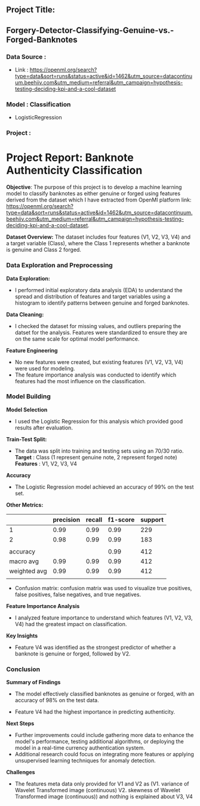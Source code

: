 ## Project Title:

## Forgery-Detector-Classifying-Genuine-vs.-Forged-Banknotes

### Data Source : 
- Link : https://openml.org/search?type=data&sort=runs&status=active&id=1462&utm_source=datacontinuum.beehiiv.com&utm_medium=referral&utm_campaign=hypothesis-testing-deciding-kpi-and-a-cool-dataset

### Model : Classification
- LogisticRegression

### Project :

# **Project Report: Banknote Authenticity Classification**


**Objective**: The purpose of this project is to develop a machine learning model to classify banknotes as either genuine or forged using features derived from the dataset which I have extracted from OpenMl platform link: https://openml.org/search?type=data&sort=runs&status=active&id=1462&utm_source=datacontinuum.beehiiv.com&utm_medium=referral&utm_campaign=hypothesis-testing-deciding-kpi-and-a-cool-dataset.

**Dataset Overview:** The dataset includes four features (V1, V2, V3, V4) and a target variable (Class), where the Class 1 represents whether a banknote is genuine  and Class 2 forged.

### **Data Exploration and Preprocessing**

**Data Exploration:**

- I performed initial exploratory data analysis (EDA) to understand the spread and distribution of features and target variables using a histogram
to  identify patterns between genuine and forged banknotes.

**Data Cleaning:**

- I checked the dataset for missing values, and outliers preparing the datset for  the analysis. Features were standardized to ensure they are on the same scale for optimal model performance.

**Feature Engineering**
- No new features were created, but existing features (V1, V2, V3, V4) were used for modeling.
- The feature importance analysis was conducted to identify which features had the most influence on the classification.

### **Model Building**

**Model Selection**

- I used the  Logistic Regression for this analysis which provided good results after evaluation.

**Train-Test Split:**

- The data was split into training and testing sets using an 70/30 ratio. 
 **Target** : Class (1  represent genuine note, 2 represent forged note)
 **Features** : V1, V2, V3, V4

**Accuracy** 

- The Logistic Regression model achieved an accuracy of 99% on the test set.

**Other Metrics:**

|             |precision |recall     |f1-score    |   support |
|-------------|----------|-----------|------------|-----------|
|           1 |      0.99|      0.99 |     0.99   |    229    |
|           2 |      0.98|      0.99 |     0.99   |    183    |
|             |          |           |            |           |
|    accuracy |          |           |     0.99   |    412    |
|   macro avg |      0.99|      0.99 |     0.99   |    412    |
|weighted avg |      0.99|      0.99 |     0.99   |    412    |
|             |          |           |            |           |




- Confusion matrix: confusion matrix was used to visualize true positives, false positives, false negatives, and true negatives.

**Feature Importance Analysis**

- I analyzed feature importance to understand which features (V1, V2, V3, V4) had the greatest impact on classification.

**Key Insights**

- Feature V4 was identified as the strongest predictor of whether a banknote is genuine or forged, followed by V2.

### **Conclusion**

**Summary of Findings**

- The model effectively classified banknotes as genuine or forged, with an accuracy of 98% on the test data.

- Feature V4 had the highest importance in predicting authenticity.

**Next Steps**

- Further improvements could include gathering more data to enhance the model's performance, testing additional algorithms, or deploying the model in a real-time currency authentication system.
- Additional research could focus on integrating more features or applying unsupervised learning techniques for anomaly detection.

**Challenges**
- The features meta data only provided for V1 and V2  as (V1. variance of Wavelet Transformed image (continuous)
V2. skewness of Wavelet Transformed image (continuous)) and nothing is explained about V3, V4


